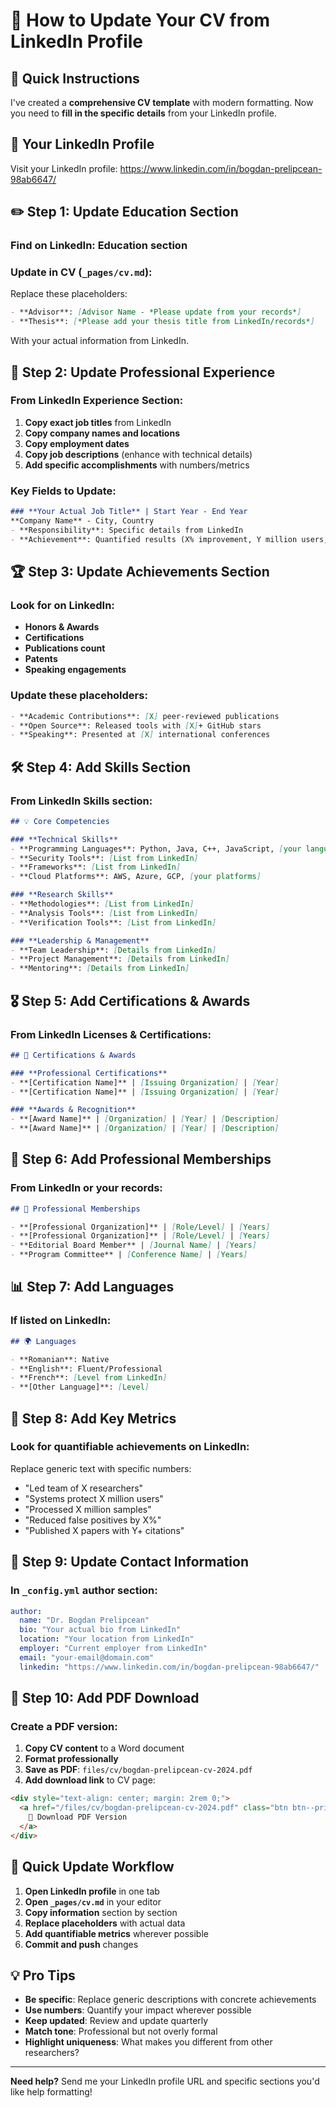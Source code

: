 # 📄 How to Update Your CV from LinkedIn Profile

## 🎯 Quick Instructions

I've created a **comprehensive CV template** with modern formatting. Now you need to **fill in the specific details** from your LinkedIn profile.

## 🔗 Your LinkedIn Profile

Visit your LinkedIn profile: https://www.linkedin.com/in/bogdan-prelipcean-98ab6647/

## ✏️ Step 1: Update Education Section

### Find on LinkedIn: Education section
### Update in CV (`_pages/cv.md`):

Replace these placeholders:
```markdown
- **Advisor**: [Advisor Name - *Please update from your records*]
- **Thesis**: [*Please add your thesis title from LinkedIn/records*]
```

With your actual information from LinkedIn.

## 💼 Step 2: Update Professional Experience

### From LinkedIn Experience Section:

1. **Copy exact job titles** from LinkedIn  
2. **Copy company names and locations**
3. **Copy employment dates**  
4. **Copy job descriptions** (enhance with technical details)
5. **Add specific accomplishments** with numbers/metrics

### Key Fields to Update:

```markdown
### **Your Actual Job Title** | Start Year - End Year
**Company Name** - City, Country
- **Responsibility**: Specific details from LinkedIn
- **Achievement**: Quantified results (X% improvement, Y million users, etc.)
```

## 🏆 Step 3: Update Achievements Section

### Look for on LinkedIn:
- **Honors & Awards**
- **Certifications**  
- **Publications count**
- **Patents**
- **Speaking engagements**

### Update these placeholders:
```markdown
- **Academic Contributions**: [X] peer-reviewed publications
- **Open Source**: Released tools with [X]+ GitHub stars  
- **Speaking**: Presented at [X] international conferences
```

## 🛠️ Step 4: Add Skills Section

### From LinkedIn Skills section:

```markdown
## 💡 Core Competencies

### **Technical Skills**
- **Programming Languages**: Python, Java, C++, JavaScript, [your languages]
- **Security Tools**: [List from LinkedIn]
- **Frameworks**: [List from LinkedIn]
- **Cloud Platforms**: AWS, Azure, GCP, [your platforms]

### **Research Skills**  
- **Methodologies**: [List from LinkedIn]
- **Analysis Tools**: [List from LinkedIn]
- **Verification Tools**: [List from LinkedIn]

### **Leadership & Management**
- **Team Leadership**: [Details from LinkedIn]
- **Project Management**: [Details from LinkedIn]
- **Mentoring**: [Details from LinkedIn]
```

## 🎖️ Step 5: Add Certifications & Awards

### From LinkedIn Licenses & Certifications:

```markdown
## 🏅 Certifications & Awards

### **Professional Certifications**
- **[Certification Name]** | [Issuing Organization] | [Year]
- **[Certification Name]** | [Issuing Organization] | [Year]

### **Awards & Recognition**
- **[Award Name]** | [Organization] | [Year] | [Description]
- **[Award Name]** | [Organization] | [Year] | [Description]
```

## 👥 Step 6: Add Professional Memberships

### From LinkedIn or your records:

```markdown
## 🤝 Professional Memberships

- **[Professional Organization]** | [Role/Level] | [Years]
- **[Professional Organization]** | [Role/Level] | [Years]
- **Editorial Board Member** | [Journal Name] | [Years]
- **Program Committee** | [Conference Name] | [Years]
```

## 📊 Step 7: Add Languages

### If listed on LinkedIn:

```markdown
## 🌍 Languages

- **Romanian**: Native
- **English**: Fluent/Professional
- **French**: [Level from LinkedIn]
- **[Other Language]**: [Level]
```

## 🎯 Step 8: Add Key Metrics

### Look for quantifiable achievements on LinkedIn:

Replace generic text with specific numbers:
- "Led team of X researchers"
- "Systems protect X million users"  
- "Processed X million samples"
- "Reduced false positives by X%"
- "Published X papers with Y+ citations"

## 📱 Step 9: Update Contact Information

### In `_config.yml` author section:

```yaml
author:
  name: "Dr. Bogdan Prelipcean"
  bio: "Your actual bio from LinkedIn"
  location: "Your location from LinkedIn"
  employer: "Current employer from LinkedIn"
  email: "your-email@domain.com"
  linkedin: "https://www.linkedin.com/in/bogdan-prelipcean-98ab6647/"
```

## 📄 Step 10: Add PDF Download

### Create a PDF version:

1. **Copy CV content** to a Word document
2. **Format professionally** 
3. **Save as PDF**: `files/cv/bogdan-prelipcean-cv-2024.pdf`
4. **Add download link** to CV page:

```markdown
<div style="text-align: center; margin: 2rem 0;">
  <a href="/files/cv/bogdan-prelipcean-cv-2024.pdf" class="btn btn--primary" target="_blank">
    📄 Download PDF Version
  </a>
</div>
```

## 🔄 Quick Update Workflow

1. **Open LinkedIn profile** in one tab
2. **Open `_pages/cv.md`** in your editor  
3. **Copy information** section by section
4. **Replace placeholders** with actual data
5. **Add quantifiable metrics** wherever possible
6. **Commit and push** changes

## 💡 Pro Tips

- **Be specific**: Replace generic descriptions with concrete achievements
- **Use numbers**: Quantify your impact wherever possible  
- **Keep updated**: Review and update quarterly
- **Match tone**: Professional but not overly formal
- **Highlight uniqueness**: What makes you different from other researchers?

---

**Need help?** Send me your LinkedIn profile URL and specific sections you'd like help formatting!
